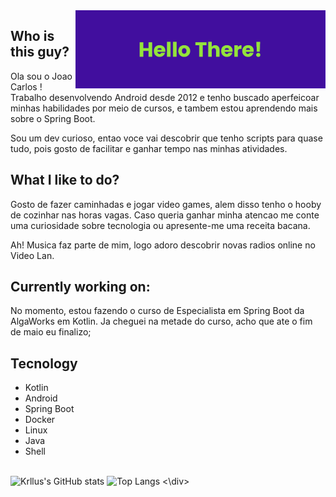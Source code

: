 <img align="right" alt="Coding" width="400" src="./assets/banner.png">

## Who is this guy? 
 Ola sou o Joao Carlos ! Trabalho desenvolvendo Android desde 2012 e tenho buscado aperfeicoar minhas habilidades por meio de cursos, e tambem estou aprendendo mais sobre o Spring Boot.

Sou um dev curioso, entao voce vai descobrir que tenho scripts para quase tudo, pois gosto de facilitar e ganhar tempo nas minhas atividades.

## What I like to do?
Gosto de fazer caminhadas e jogar video games, alem disso tenho o hooby de cozinhar nas horas vagas. Caso queria ganhar minha atencao me conte uma curiosidade sobre tecnologia ou apresente-me uma receita bacana. 

Ah! Musica faz parte de mim, logo adoro descobrir novas radios online no Video Lan. 

## Currently working on:
No momento, estou fazendo o curso de Especialista em Spring Boot da AlgaWorks em Kotlin. Ja cheguei na metade do curso, acho que ate o fim de maio eu finalizo;

## Tecnology
 - Kotlin
 - Android
 - Spring Boot
 - Docker
 - Linux
 - Java
 - Shell

<div style="display: inline_block"><br>
  <img height="180em" alt="Krllus's GitHub stats" src="https://github-readme-stats.vercel.app/api?username=krllus&show_icons=true&theme=synthwave"/>
  <img height="180em" alt="Top Langs" src="https://github-readme-stats.vercel.app/api/top-langs/?username=krllus&show_icons=true&theme=synthwave"/>
<\div>

<!--
**krllus/krllus** is a ✨ _special_ ✨ repository because its `README.md` (this file) appears on your GitHub profile.

Here are some ideas to get you started:

- 🔭 I’m currently working on ...
- 🌱 I’m currently learning ...
- 👯 I’m looking to collaborate on ...
- 🤔 I’m looking for help with ...
- 💬 Ask me about ...
- 📫 How to reach me: ...
- 😄 Pronouns: ...
- ⚡ Fun fact: ...
-->
